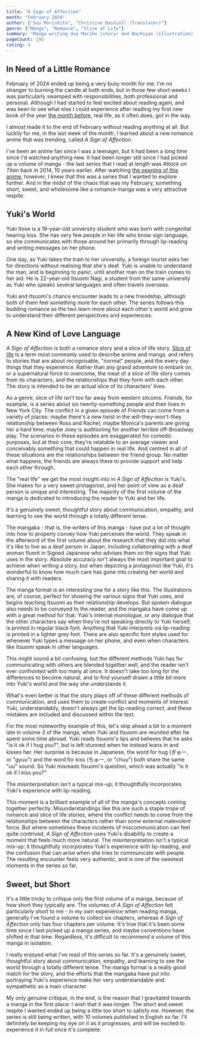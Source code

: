 ```yaml
---
title: "A Sign of Affection"
month: "February 2024"
author: ["Suu Morishita", "Christine Dashiell (Translator)"]
genre: ["Manga", "Romance", "Slice of Life"]
summary: "Manga writing duo Mariko (story) and Nachiyan (illustration) team up under the name Suu Morishita to deliver a wholesome slice of life romance. Their work boasts beautiful, watercolour-like artwork and thoughtful story beats, depicting a sweet romance between a deaf university student and the multilingual senior who takes interest in her."
pageCount: 198
rating: 4
---
```


## In Need of a Little Romance

February of 2024 ended up being a very busy month for me. I'm no stranger to burning the candle at both ends, but in those few short weeks I was particularly swamped with responsibilities, both professional and personal. Although I had started to feel excited about reading again, and was keen to see what else I could experience after reading my first new book of the year [the month before](/reviews/the-dead-take-the-a-train), real life, as it often does, got in the way.

I almost made it to the end of February without reading anything at all. But luckily for me, in the last week of the month, I learned about a new romance anime that was trending, called _A Sign of Affection_.

I've been an anime fan since I was a teenager, but it had been a long time since I'd watched anything new. It had been longer still since I had picked up a volume of manga - the last series that I read at length was _Attack on Titan_ back in 2014, 10 years earlier. After watching [the opening of this anime](https://www.youtube.com/watch?v=OfAnMY7ALE4), however, I knew that this was a series that I wanted to explore further. And in the midst of the chaos that was my February, something short, sweet, and wholesome like a romance manga was a very attractive respite.

## Yuki's World

Yuki Itose is a 19-year-old university student who was born with congenital hearing loss. She has very few people in her life who know sign language, so she communicates with those around her primarily through lip-reading and writing messages on her phone.

One day, as Yuki takes the train to her university, a foreign tourist asks her for directions without realising that she's deaf. Yuki is unable to understand the man, and is beginning to panic, until another man on the train comes to her aid. He is 22-year-old Itsuomi Nagi, a student from the same university as Yuki who speaks several languages and often travels overseas.

Yuki and Itsuomi's chance encounter leads to a new friendship, although both of them feel something more for each other. The series follows this budding romance as the two learn more about each other's world and grow to understand their different perspectives and experiences.

## A New Kind of Love Language

_A Sign of Affection_ is both a romance story and a slice of life story. [Slice of life](https://en.wikipedia.org/wiki/Slice_of_life) is a term most commonly used to describe anime and manga, and refers to stories that are about recognisable, "normal" people, and the every day things that they experience. Rather than any grand adventure to embark on, or a supernatural force to overcome, the meat of a slice of life story comes from its characters, and the relationships that they form with each other. The story is intended to be an actual slice of its characters' lives.

As a genre, slice of life isn't too far away from western sitcoms. _Friends_, for example, is a series about six twenty-something people and their lives in New York City. The conflict in a given episode of _Friends_ can come from a variety of places: maybe there's a new twist in the will-they-won't-they relationship between Ross and Rachel; maybe Monica's parents are giving her a hard time; maybe Joey is auditioning for another terrible off-Broadway play. The scenarios in these episodes are exaggerated for comedic purposes, but at their core, they're relatable to an average viewer and conceivably something that could happen in real life. And centred in all of these situations are the relationships between the friend group. No matter what happens, the friends are always there to provide support and help each other through.

The "real life" we get the most insight into in _A Sign of Affection_ is Yuki's. She makes for a very sweet protagonist, and her point of view as a deaf person is unique and interesting. The majority of the first volume of the manga is dedicated to introducing the reader to Yuki and her life.

<pullquote>It's a genuinely sweet, thoughtful story about communication, empathy, and learning to see the world through a totally different lense.</pullquote>

The mangaka - that is, the writers of this manga - have put a lot of thought into how to properly convey how Yuki perceives the world. They speak in the afterword of the first volume about the research that they did into what it's like to live as a deaf person in Japan, including collaborating with a deaf woman fluent in Signed Japanese who advises them on the signs that Yuki uses in the story. Absolute accuracy isn't always the most important goal to achieve when writing a story, but when depicting a protagonist like Yuki, it's wonderful to know how much care has gone into creating her world and sharing it with readers.

The manga format is an interesting one for a story like this. The illustrations are, of course, perfect for showing the various signs that Yuki uses, and begins teaching Itsuomi as their relationship develops. But spoken dialogue also needs to be conveyed to the reader, and the mangaka have come up with a great method for that. Yuki's internal monologue, or any dialogue that the other characters say when they're not speaking directly to Yuki herself, is printed in regular black font. Anything that Yuki interprets via lip-reading is printed in a lighter grey font. There are also specific font styles used for whenever Yuki types a message on her phone, and even when characters like Itsuomi speak in other languages.

This might sound a bit confusing, but the different methods Yuki has for communicating with others are blended together well, and the reader isn't ever confronted with too many at once. It doesn't take too long for the differences to become natural, and to find yourself drawn a little bit more into Yuki's world and the way she understands it.

What's even better is that the story plays off of these different methods of communication, and uses them to create conflict and moments of interest. Yuki, understandably, doesn't always get the lip-reading correct, and these mistakes are included and discussed within the text.

For the most noteworthy example of this, let's skip ahead a bit to a moment late in volume 3 of the manga, when Yuki and Itsuomi are reunited after he spent some time abroad. Yuki reads Itsuomi's lips and believes that he asks "is it ok if I hug you?", but is left stunned when he instead leans in and kisses her. Her surprise is because in Japanese, the word for hug (ぎゅー, or "gyuu") and the word for kiss (ちゅー, or "chuu") both share the same "uu" sound. So Yuki misreads Itsuomi's question, which was actually "is it ok if I kiss you?"

<pullquote>The misinterpretation isn't a typical mix-up; it thoughtfully incorporates Yuki's experience with lip-reading.</pullquote>

This moment is a brilliant example of all of the manga's concepts coming together perfectly. Misunderstandings like this are such a staple trope of romance and slice of life stories, where the conflict needs to come from the relationships between the characters rather than some external malevolent force. But where sometimes these incidents of miscommunication can feel quite contrived, _A Sign of Affection_ uses Yuki's disability to create a moment that feels much more natural. The misinterpretation isn't a typical mix-up; it thoughtfully incorporates Yuki's experience with lip-reading, and the confusion that can arise when she tries to communicate with people. The resulting encounter feels very authentic, and is one of the sweetest moments in the series so far.

## Sweet, but Short

It's a little tricky to critique only the first volume of a manga, because of how short they typically are. The volumes of _A Sign of Affection_ felt particularly short to me - in my own experience when reading manga, generally I've found a volume to collect six chapters, whereas _A Sign of Affection_ only has four chapters per volume. It's true that it's been some time since I last picked up a manga series, and maybe conventions have shifted in that time. Regardless, it's difficult to recommend a volume of this manga in isolation.

I really enjoyed what I've read of this series so far. It's a genuinely sweet, thoughtful story about communication, empathy, and learning to see the world through a totally different lense. The manga format is a really good match for the story, and the efforts that the mangaka have put into portraying Yuki's experience make her very understandable and sympathetic as a main character.

My only genuine critique, in the end, is the reason that I gravitated towards a manga in the first place: I wish that it was longer. The short and sweet respite I wanted ended up being a little too short to satisfy me. However, the series is still being written, with 10 volumes published in English so far. I'll definitely be keeping my eye on it as it progresses, and will be excited to experience it in full once it's complete.
